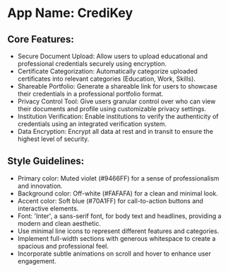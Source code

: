 # **App Name**: CrediKey

## Core Features:

- Secure Document Upload: Allow users to upload educational and professional credentials securely using encryption.
- Certificate Categorization: Automatically categorize uploaded certificates into relevant categories (Education, Work, Skills).
- Shareable Portfolio: Generate a shareable link for users to showcase their credentials in a professional portfolio format.
- Privacy Control Tool: Give users granular control over who can view their documents and profile using customizable privacy settings.
- Institution Verification: Enable institutions to verify the authenticity of credentials using an integrated verification system.
- Data Encryption: Encrypt all data at rest and in transit to ensure the highest level of security.

## Style Guidelines:

- Primary color: Muted violet (#9466FF) for a sense of professionalism and innovation.
- Background color: Off-white (#FAFAFA) for a clean and minimal look.
- Accent color: Soft blue (#70A1FF) for call-to-action buttons and interactive elements.
- Font: 'Inter', a sans-serif font, for body text and headlines, providing a modern and clean aesthetic.
- Use minimal line icons to represent different features and categories.
- Implement full-width sections with generous whitespace to create a spacious and professional feel.
- Incorporate subtle animations on scroll and hover to enhance user engagement.